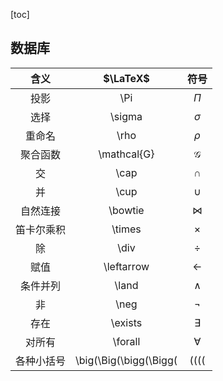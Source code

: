 [toc]

## 数据库

|    含义    |        $\LaTeX$        |           符号           |
| :--------: | :--------------------: | :----------------------: |
|    投影    |          \Pi           |          $\Pi$           |
|    选择    |         \sigma         |         $\sigma$         |
|   重命名   |          \rho          |          $\rho$          |
|  聚合函数  |      \mathcal{G}       |      $\mathcal{G}$       |
|     交     |          \cap          |          $\cap$          |
|     并     |          \cup          |          $\cup$          |
|  自然连接  |        \bowtie         |        $\bowtie$         |
| 笛卡尔乘积 |         \times         |         $\times$         |
|     除     |          \div          |          $\div$          |
|    赋值    |       \leftarrow       |       $\leftarrow$       |
|  条件并列  |         \land          |         $\land$          |
|     非     |          \neg          |          $\neg$          |
|    存在    |        \exists         |        $\exists$         |
|   对所有   |        \forall         |        $\forall$         |
| 各种小括号 | \big(\Big(\bigg(\Bigg( | $\big(\Big(\bigg(\Bigg($ |

